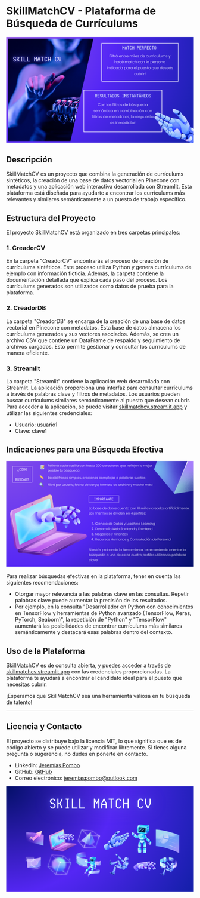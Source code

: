 # SkillMatchCV - Plataforma de Búsqueda de Currículums
<div style="text-align:center;">
<img src="src/1.png" alt="Descripción de la imagen" width="700">
</div>


## Descripción

SkillMatchCV es un proyecto que combina la generación de currículums sintéticos, la creación de una base de datos vectorial en Pinecone con metadatos y una aplicación web interactiva desarrollada con Streamlit. Esta plataforma está diseñada para ayudarte a encontrar los currículums más relevantes y similares semánticamente a un puesto de trabajo específico.

## Estructura del Proyecto

El proyecto SkillMatchCV está organizado en tres carpetas principales:

### 1. CreadorCV

En la carpeta "CreadorCV" encontrarás el proceso de creación de currículums sintéticos. Este proceso utiliza Python y genera currículums de ejemplo con información ficticia. Además, la carpeta contiene la documentación detallada que explica cada paso del proceso. Los currículums generados son utilizados como datos de prueba para la plataforma.

### 2. CreadorDB

La carpeta "CreadorDB" se encarga de la creación de una base de datos vectorial en Pinecone con metadatos. Esta base de datos almacena los currículums generados y sus vectores asociados. Además, se crea un archivo CSV que contiene un DataFrame de respaldo y seguimiento de archivos cargados. Esto permite gestionar y consultar los currículums de manera eficiente.

### 3. Streamlit

La carpeta "Streamlit" contiene la aplicación web desarrollada con Streamlit. La aplicación proporciona una interfaz para consultar currículums a través de palabras clave y filtros de metadatos. Los usuarios pueden buscar currículums similares semánticamente al puesto que desean cubrir. Para acceder a la aplicación, se puede visitar [skillmatchcv.streamlit.app](https://skillmatchcv.streamlit.app) y utilizar las siguientes credenciales:

- Usuario: usuario1
- Clave: clave1

## Indicaciones para una Búsqueda Efectiva
<div style="text-align:center;">
<img src="src/2.png" alt="Descripción de la imagen" width="700">
</div>

Para realizar búsquedas efectivas en la plataforma, tener en cuenta las siguientes recomendaciones:

- Otorgar mayor relevancia a las palabras clave en las consultas. Repetir palabras clave puede aumentar la precisión de los resultados.
- Por ejemplo, en la consulta "Desarrollador en Python con conocimientos en TensorFlow y herramientas de Python avanzado (TensorFlow, Keras, PyTorch, Seaborn)", la repetición de "Python" y "TensorFlow" aumentará las posibilidades de encontrar currículums más similares semánticamente y destacará esas palabras dentro del contexto.

## Uso de la Plataforma

SkillMatchCV es de consulta abierta, y puedes acceder a través de [skillmatchcv.streamlit.app](https://skillmatchcv.streamlit.app) con las credenciales proporcionadas. La plataforma te ayudará a encontrar el candidato ideal para el puesto que necesitas cubrir.

¡Esperamos que SkillMatchCV sea una herramienta valiosa en tu búsqueda de talento!

---
## Licencia y Contacto

El proyecto se distribuye bajo la licencia MIT, lo que significa que es de código abierto y se puede utilizar y modificar libremente. Si tienes alguna pregunta o sugerencia, no dudes en ponerte en contacto.

* Linkedin: [Jeremías Pombo](https://www.linkedin.com/in/jeremiaspombo/)
* GitHub: [GitHub](https://github.com/Jeremias44)
* Correo electrónico: jeremiaspombo@outlook.com

<div style="text-align:center;">
<img src="src/3.png" alt="Descripción de la imagen" width="700">
</div>